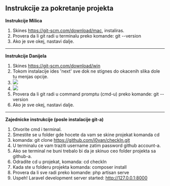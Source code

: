 <h2>Instrukcije za pokretanje projekta</h2>

<strong>Instrukcije Milica</strong>

1. Skines https://git-scm.com/download/mac, instaliras.
2. Provera da li git radi u terminalu preko komande: git --version
3. Ako je sve okej, nastavi dalje.

<hr>


<strong>Instrukcije Danijela</strong>

1. Skines https://git-scm.com/download/win
2. Tokom instalacije ides 'next' sve dok ne stignes do okacenih slika dole tu menjas opcije.
3. <img src="https://i.ibb.co/DWBn0Rv/1.png">
4. <img src="https://i.ibb.co/z8QVrPY/2.png">
5. Provera da li git radi u command promptu (cmd-u) preko komande: git --version
6. Ako je sve okej, nastavi dalje.

<hr>

<strong>Zajednicke instrukcije (posle instalacije git-a)</strong>

1. Otvorite cmd i terminal.
2. Smestite se u folder gde hocete da vam se skine projekat komanda cd
2. komanda: git clone https://github.com/i0van/checkIn.git
3. U terminalu ce vam traziti username zatim password github account-a.
4. Ako se terminal ne buni trebalo bi da je skinuo ceo folder projekta sa github-a.
5. Odradite cd u projekat, komanda: cd checkIn
6. Kada ste u folderu projekta komanda: composer install
7. Provera da li sve radi preko komande: php artisan serve 
8. Uspeh! Laravel development server started: <http://127.0.0.1:8000>



